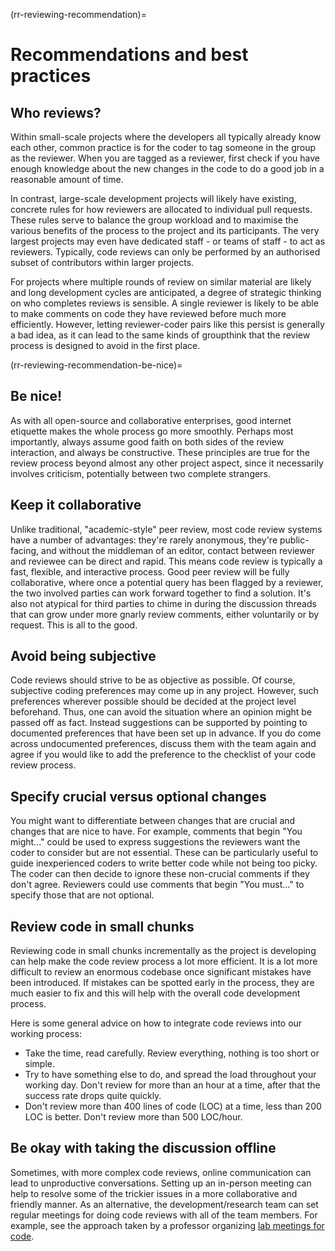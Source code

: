 (rr-reviewing-recommendation)=
# Recommendations and best practices

## Who reviews?

Within small-scale projects where the developers all typically already know each other,
common practice is for the coder to tag someone in the group as the reviewer.
When you are tagged as a reviewer, first check if you have enough knowledge about
the new changes in the code to do a good job in a reasonable amount of time.

In contrast, large-scale development projects will likely have existing, concrete rules for
how reviewers are allocated to individual pull requests.
These rules serve to balance the group workload and to maximise the various benefits of the process to the project and its participants.
The very largest projects may even have dedicated staff - or teams of staff - to act as reviewers.
Typically, code reviews can only be performed by an authorised subset of contributors within larger projects.

For projects where multiple rounds of review on similar material are likely and long development cycles are anticipated, a degree of strategic thinking on who completes reviews is sensible.
A single reviewer is likely to be able to make comments on code they have reviewed before much more efficiently.
However, letting reviewer-coder pairs like this persist is generally a bad idea, as it can lead to the same kinds of groupthink that the review process is designed to avoid in the first place.

(rr-reviewing-recommendation-be-nice)=
## Be nice!

As with all open-source and collaborative enterprises, good internet etiquette makes the whole process go more smoothly.
Perhaps most importantly, always assume good faith on both sides of the review interaction, and always be constructive.
These principles are true for the review process beyond almost any other project aspect, since it necessarily involves criticism, potentially between two complete strangers.

## Keep it collaborative

Unlike traditional, "academic-style" peer review, most code review systems have a number of advantages: they're rarely anonymous, they're public-facing, and without the middleman of an editor, contact between reviewer and reviewee can be direct and rapid.
This means code review is typically a fast, flexible, and interactive process.
Good peer review will be fully collaborative, where once a potential query has been flagged by a reviewer, the two involved parties can work forward together to find a solution.
It's also not atypical for third parties to chime in during the discussion threads that can grow under more gnarly review comments, either voluntarily or by request.
This is all to the good.

## Avoid being subjective

Code reviews should strive to be as objective as possible.
Of course, subjective coding preferences may come up in any project.
However, such preferences wherever possible should be decided at the project level beforehand.
Thus, one can avoid the situation where an opinion might be passed off as fact.
Instead suggestions can be supported by pointing to documented preferences that have been set up in advance.
If you do come across undocumented preferences, discuss them with the team again and agree if you would like to add the preference to the checklist of your code review process.

## Specify crucial versus optional changes

You might want to differentiate between changes that are crucial and changes that are nice to have.
For example, comments that begin "You might..." could be used to express suggestions the reviewers want the coder to consider but are not essential.
These can be particularly useful to guide inexperienced coders to write better code while not being too picky.
The coder can then decide to ignore these non-crucial comments if they don't agree.
Reviewers could use comments that begin "You must..." to specify those that are not optional.

## Review code in small chunks

Reviewing code in small chunks incrementally as the project is developing can help make the code review process a lot more efficient.
It is a lot more difficult to review an enormous codebase once significant mistakes have been introduced.
If mistakes can be spotted early in the process, they are much easier to fix and this will help with the overall code development process.

Here is some general advice on how to integrate code reviews into our working process:

- Take the time, read carefully. Review everything, nothing is too short or simple.
- Try to have something else to do, and spread the load throughout your
working day. Don't review for more than an hour at a time, after that the success rate drops quite quickly.
- Don't review more than 400 lines of code (LOC) at a time, less than 200 LOC is better. Don't review more than 500 LOC/hour.

## Be okay with taking the discussion offline

Sometimes, with more complex code reviews, online communication can lead to unproductive conversations.
Setting up an in-person meeting can help to resolve some of the trickier issues in a more collaborative and friendly manner.
As an alternative, the development/research team can set regular meetings for doing code reviews with all of the team members.
For example, see the approach taken by a professor organizing [lab meetings for code](http://fperez.org/py4science/code_reviews.html).
